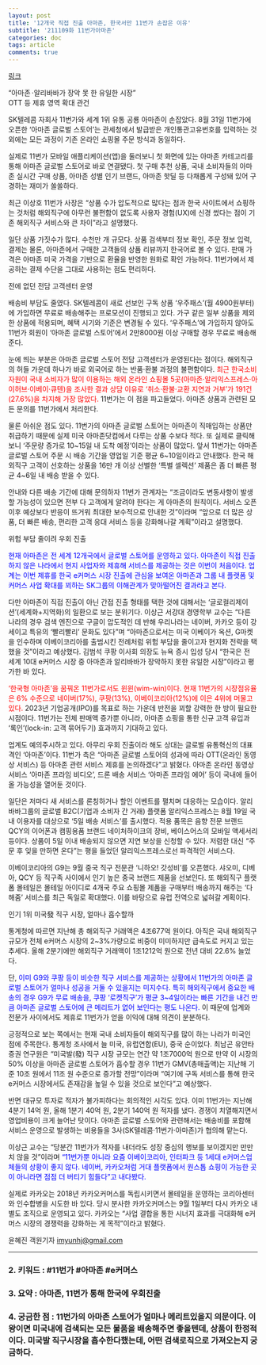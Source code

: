 ```yaml
---
layout: post
title: '12개국 직접 진출 아마존, 한국서만 11번가 손잡은 이유'
subtitle: '211109화 11번가아마존'
categories: doc
tags: article
comments: true
---
```


[링크](https://www.donga.com/news/Economy/article/all/20210912/109209763/1)

“아마존 ·알리바바가 장악 못 한 유일한 시장”   
OTT 등 제휴 영역 확대 관건   

SK텔레콤 자회사 11번가와 세계 1위 유통 공룡 아마존이 손잡았다. 8월 31일 11번가에 오픈한 ‘아마존 글로벌 스토어’는 관세청에서 발급받은 개인통관고유번호를 입력하는 것 외에는 모든 과정이 기존 온라인 쇼핑몰 주문 방식과 동일하다.   

실제로 11번가 모바일 애플리케이션(앱)을 둘러보니 첫 화면에 있는 아마존 카테고리를 통해 아마존 글로벌 스토어로 바로 연결됐다. 첫 구매 추천 상품, 국내 소비자들의 아마존 실시간 구매 상품, 아마존 성별 인기 브랜드, 아마존 핫딜 등 다채롭게 구성돼 있어 구경하는 재미가 쏠쏠하다.   

최근 이상호 11번가 사장은 “상품 수가 압도적으로 많다는 점과 한국 사이트에서 쇼핑하는 것처럼 해외직구에 아무런 불편함이 없도록 사용자 경험(UX)에 신경 썼다는 점이 기존 해외직구 서비스와 큰 차이”라고 설명했다.   

일단 상품 가짓수가 많다. 수천만 개 규모다. 상품 검색부터 정보 확인, 주문 정보 입력, 결제는 물론, 아마존에서 구매한 고객들의 상품 리뷰까지 한국어로 볼 수 있다. 판매 가격은 아마존 미국 가격을 기반으로 환율을 반영한 원화로 확인 가능하다. 11번가에서 제공하는 결제 수단을 그대로 사용하는 점도 편리하다.   

전에 없던 전담 고객센터 운영   

배송비 부담도 줄였다. SK텔레콤이 새로 선보인 구독 상품 ‘우주패스’(월 4900원부터)에 가입하면 무료로 배송해주는 프로모션이 진행되고 있다. 가구 같은 일부 상품을 제외한 상품에 적용되며, 혜택 시기와 기준은 변경될 수 있다. ‘우주패스’에 가입하지 않아도 11번가 회원이 ‘아마존 글로벌 스토어’에서 2만8000원 이상 구매할 경우 무료로 배송해준다.   

눈에 띄는 부분은 아마존 글로벌 스토어 전담 고객센터가 운영된다는 점이다. 해외직구의 허들 가운데 하나가 바로 외국어로 하는 반품·환불 과정의 불편함이다. <span style="color:red">최근 한국소비자원이 국내 소비자가 많이 이용하는 해외 온라인 쇼핑몰 5곳(아마존·알리익스프레스·아이허브·이베이·큐텐)을 조사한 결과 상담 이유로 ‘취소·환불·교환 지연과 거부’가 191건(27.6%)을 차지해 가장 많았다.</span> 11번가는 이 점을 파고들었다. 아마존 상품과 관련된 모든 문의를 11번가에서 처리한다.   

물론 아쉬운 점도 있다. 11번가의 아마존 글로벌 스토어는 아마존이 직매입하는 상품만 취급하기 때문에 실제 미국 아마존닷컴에서 다루는 상품 수보다 적다. 또 실제로 클릭해 보니 ‘주문량 증가로 10~15일 내 도착 예정’이라는 상품이 많았다. 앞서 11번가는 아마존 글로벌 스토어 주문 시 배송 기간을 영업일 기준 평균 6~10일이라고 안내했다. 한국 해외직구 고객이 선호하는 상품을 16만 개 이상 선별한 ‘특별 셀렉션’ 제품은 좀 더 빠른 평균 4~6일 내 배송 받을 수 있다.   

안내와 다른 배송 기간에 대해 문의하자 11번가 관계자는 “조금이라도 변동사항이 발생할 가능성이 있으면 전부 다 고객에게 알려야 한다는 게 아마존의 원칙이다. 서비스 오픈 이후 예상보다 반응이 뜨거워 최대한 보수적으로 안내한 것”이라며 “앞으로 더 많은 상품, 더 빠른 배송, 편리한 고객 응대 서비스 등을 강화해나갈 계획”이라고 설명했다.   

위험 부담 줄이려 우회 진출   

<span style="color:blue">현재 아마존은 전 세계 12개국에서 글로벌 스토어를 운영하고 있다. 아마존이 직접 진출하지 않은 나라에서 현지 사업자와 제휴해 서비스를 제공하는 것은 이번이 처음이다. 업계는 이번 제휴를 한국 e커머스 시장 진출에 관심을 보여온 아마존과 그룹 내 플랫폼 및 커머스 사업 확대를 꾀하는 SK그룹의 이해관계가 맞아떨어진 결과라고 본다.</span>   

다만 아마존이 직접 진출이 아닌 간접 진출 형태를 택한 것에 대해서는 ‘글로컬리제이션’(세계화+지역화)의 일환으로 보는 분위기다. 이상근 서강대 경영학부 교수는 “다른 나라의 경우 검색 엔진으로 구글이 압도적인 데 반해 우리나라는 네이버, 카카오 등이 강세이고 특유의 ‘빨리빨리’ 문화도 있다”며 “아마존으로서는 미국 이베이가 옥션, G마켓을 인수하며 이베이코리아를 출범시킨 전례처럼 위험 부담을 줄이고자 현지화 전략을 택했을 것”이라고 예상했다. 김범석 쿠팡 이사회 의장도 뉴욕 증시 입성 당시 “한국은 전 세계 10대 e커머스 시장 중 아마존과 알리바바가 장악하지 못한 유일한 시장”이라고 평가한 바 있다.   

<span style="color:red">‘한국형 아마존’을 꿈꿔온 11번가로서도 윈윈(wim-win)이다. 현재 11번가의 시장점유율은 6% 수준으로 네이버(17%), 쿠팡(13%), 이베이코리아(12%)에 이은 4위에 머물고 있다.</span> 2023년 기업공개(IPO)를 목표로 하는 가운데 반전을 꾀할 강력한 한 방이 필요한 시점이다. 11번가는 전체 판매액 증가뿐 아니라, 아마존 쇼핑을 통한 신규 고객 유입과 ‘록인’(lock-in: 고객 묶어두기) 효과까지 기대하고 있다.   

업계도 예의주시하고 있다. 아무리 우회 진출이라 해도 상대는 글로벌 유통혁신의 대표 격인 ‘아마존’이다. 11번가 측은 “아마존 글로벌 스토어의 성과에 따라 OTT(온라인 동영상 서비스) 등 아마존 관련 서비스 제휴를 논의하겠다”고 밝혔다. 아마존 온라인 동영상 서비스 ‘아마존 프라임 비디오’, 드론 배송 서비스 ‘아마존 프라임 에어’ 등이 국내에 들어올 가능성을 열어둔 것이다.   

일단은 저마다 새 서비스를 론칭하거나 할인 이벤트를 펼치며 대응하는 모습이다. 알리바바그룹의 글로벌 B2C(기업과 소비자 간 거래) 플랫폼 알리익스프레스는 8월 19일 국내 이용자를 대상으로 ‘5일 배송 서비스’를 출시했다. 적용 품목은 음향 전문 브랜드 QCY의 이어폰과 캠핑용품 브랜드 네이처하이크의 장비, 베이스어스의 모바일 액세서리 등이다. 상품이 5일 이내 배송되지 않으면 지연 보상을 신청할 수 있다. 저렴한 대신 “주문 후 잊을 만하면 온다”는 평을 들었던 알리익스프레스로선 파격적인 서비스다.   

이베이코리아의 G9는 9월 중국 직구 전문관 ‘니하오! 갓성비’를 오픈했다. 샤오미, 디베아, QCY 등 직구족 사이에서 인기 높은 중국 브랜드 제품을 선보인다. 또 해외직구 플랫폼 몰테일은 몰테일 아이디로 4개국 주요 쇼핑몰 제품을 구매부터 배송까지 해주는 ‘다해줌’ 서비스를 최근 독일로 확대했다. 이를 바탕으로 유럽 전역으로 넓혀갈 계획이다.   

인기 1위 미국發 직구 시장, 얼마나 흡수할까   

통계청에 따르면 지난해 총 해외직구 거래액은 4조677억 원이다. 아직은 국내 해외직구 규모가 전체 e커머스 시장의 2~3%가량으로 비중이 미미하지만 급속도로 커지고 있는 추세다. 올해 2분기에만 해외직구 거래액이 1조1212억 원으로 전년 대비 22.6% 늘었다.   

단, <span style="color:blue">이미 G9와 쿠팡 등이 비슷한 직구 서비스를 제공하는 상황에서 11번가의 아마존 글로벌 스토어가 얼마나 성공을 거둘 수 있을지는 미지수다. 특히 해외직구에서 중요한 배송의 경우 G9가 무료 배송을, 쿠팡 ‘로켓직구’가 평균 3~4일이라는 빠른 기간을 내건 만큼 아마존 글로벌 스토어에 큰 메리트가 없어 보인다는 평도 나온다.</span> 이 때문에 업계와 전문가 사이에서도 제휴로 11번가가 얻을 이익에 대해 의견이 분분하다.   

긍정적으로 보는 쪽에서는 현재 국내 소비자들이 해외직구를 많이 하는 나라가 미국인 점에 주목한다. 통계청 조사에서 늘 미국, 유럽연합(EU), 중국 순이었다. 최남곤 유안타증권 연구원은 “미국발(發) 직구 시장 규모는 연간 약 1조7000억 원으로 만약 이 시장의 50% 이상을 아마존 글로벌 스토어가 흡수할 경우 11번가 GMV(총매출액)는 지난해 기준 10조 원에서 11조 원 수준으로 증가할 전망”이라며 “여기에 구독 서비스를 통해 한국 e커머스 시장에서도 존재감을 높일 수 있을 것으로 보인다”고 예상했다.   

반면 대규모 투자로 적자가 불가피하다는 회의적인 시각도 있다. 이미 11번가는 지난해 4분기 14억 원, 올해 1분기 40억 원, 2분기 140억 원 적자를 냈다. 경쟁이 치열해지면서 영업비용이 크게 늘어난 탓이다. 아마존 글로벌 스토어와 관련해서는 배송비를 포함해 서비스 운영으로 발생하는 비용들을 3사(SK텔레콤·11번가·아마존)가 협의해 맡는다.   

이상근 교수는 “당분간 11번가가 적자를 내더라도 성장 중심의 행보를 보이겠지만 만만치 않을 것”이라며 <span style="color:blue">“11번가뿐 아니라 요즘 이베이코리아, 인터파크 등 1세대 e커머스업체들의 상황이 좋지 않다. 네이버, 카카오처럼 거대 플랫폼에서 원스톱 쇼핑이 가능한 곳이 아니라면 점점 더 버티기 힘들다”고 내다봤다.</span>   

실제로 카카오는 2018년 카카오커머스를 독립시키면서 몰테일을 운영하는 코리아센터와 인수합병을 시도한 바 있다. 당시 분사한 카카오커머스는 9월 1일부터 다시 카카오 내 별도 조직으로 운영되고 있다. 카카오는 “사업 결합을 통한 시너지 효과를 극대화해 e커머스 시장의 경쟁력을 강화하는 게 목적”이라고 밝혔다.   

윤혜진 객원기자 imyunhj@gmail.com   
* * *

### 2. 키워드 : \#11번가 \#아마존 \#e커머스
### 3. 요약 : 아마존, 11번가 통해 한국에 우회진출
### 4. 궁금한 점 : 11번가의 아마존 스토어가 얼마나 메리트있을지 의문이다. 이왕이면 미국내에 검색되는 모든 물품을 배송해주면 좋을텐데, 상품이 한정적이다. 미국발 직구시장을 흡수한다했는데, 어떤 검색로직으로 가져오는지 궁금하다.
